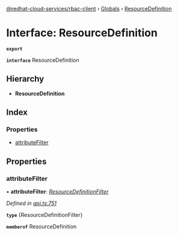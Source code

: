 [@redhat-cloud-services/rbac-client](../README.md) › [Globals](../globals.md) › [ResourceDefinition](resourcedefinition.md)

# Interface: ResourceDefinition

**`export`** 

**`interface`** ResourceDefinition

## Hierarchy

* **ResourceDefinition**

## Index

### Properties

* [attributeFilter](resourcedefinition.md#attributefilter)

## Properties

###  attributeFilter

• **attributeFilter**: *[ResourceDefinitionFilter](../modules/resourcedefinitionfilter.md)*

*Defined in [api.ts:751](https://github.com/RedHatInsights/javascript-clients/blob/master/packages/rbac/api.ts#L751)*

**`type`** {ResourceDefinitionFilter}

**`memberof`** ResourceDefinition

